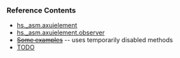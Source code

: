 ### Reference Contents

* [hs._asm.axuielement](Reference_Core.md)
* [hs._asm.axuielement.observer](Reference_Observers.md)
* ~~[Some examples](Queries.md)~~ -- uses temporarily disabled methods
* [TODO](TODO.txt)
